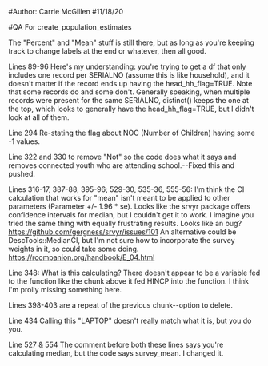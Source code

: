 #Author: Carrie McGillen
#11/18/20

#QA For create_population_estimates 

The "Percent" and "Mean" stuff is still there, but as long as you're keeping track to change labels at the end or whatever, then all good.

Lines 89-96 Here's my understanding: you're trying to get a df that only includes one record per SERIALNO (assume this is like household), and it doesn't matter if the record ends up having the head_hh_flag=TRUE. Note that some records do and some don't. Generally speaking, when multiple records were present for the same SERIALNO, distinct() keeps the one at the top, which looks to generally have the head_hh_flag=TRUE, but I didn't look at all of them. 

Line 294 Re-stating the flag about NOC (Number of Children) having some -1 values. 

Line 322 and 330 to remove "Not" so the code does what it says and removes connected youth who are attending school.--Fixed this and pushed.

Lines 316-17, 387-88, 395-96; 529-30, 535-36, 555-56: I'm think the CI calculation that works for "mean" isn't meant to be applied to other parameters (Parameter +/- 1.96 * se).  Looks like the srvyr package offers confidence intervals for median, but I couldn't get it to work. I imagine you tried the same thing with equally frustrating results. Looks like an bug? https://github.com/gergness/srvyr/issues/101 An alternative could be DescTools::MedianCI, but I'm not sure how to incorporate the survey weights in it, so could take some doing. 
https://rcompanion.org/handbook/E_04.html

Line 348: What is this calculating? There doesn't appear to be a variable fed to the function like the chunk above it fed HINCP into the function. I think I'm prolly missing something here. 

Lines 398-403 are a repeat of the previous chunk--option to delete.

Line 434 Calling this "LAPTOP" doesn't really match what it is, but you do you. 

Line 527 & 554 The comment before both these lines says you're calculating median, but the code says survey_mean. I changed it.
